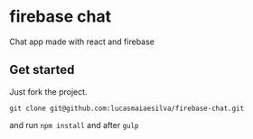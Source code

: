 # firebase chat

Chat app made with react and firebase

## Get started

Just fork the project.

`git clone git@github.com:lucasmaiaesilva/firebase-chat.git`

and run `npm install` and after `gulp`